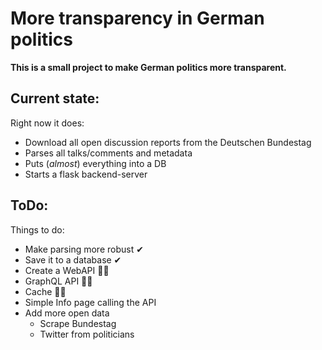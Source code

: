 # More transparency in German politics

**This is a small project to make German politics more transparent.**

## Current state:

Right now it does:
 * Download all open discussion reports from the Deutschen Bundestag
 * Parses all talks/comments and metadata
 * Puts (*almost*) everything into a DB
 * Starts a flask backend-server

## ToDo:
Things to do:
 * Make parsing more robust ✔
 * Save it to a database ✔
 * Create a WebAPI 🏃‍♂️
 * GraphQL API 🏃‍♂️
 * Cache 🏃‍♂️
 * Simple Info page calling the API
 * Add more open data
    * Scrape Bundestag
    * Twitter from politicians